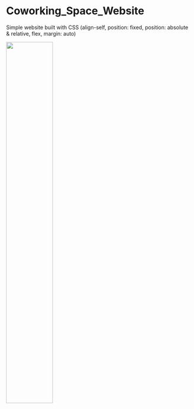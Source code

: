 # Coworking_Space_Website
Simple website built with CSS (align-self, position: fixed, position: absolute &amp; relative, flex, margin: auto)

<img width="50%" src="https://user-images.githubusercontent.com/82247833/203199582-517d1b9e-55f0-458f-a943-4cbfe36814c0.jpeg"/>

